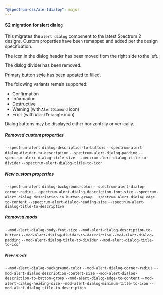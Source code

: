 ```yaml
---
"@spectrum-css/alertdialog": major
---
```


#### S2 migration for alert dialog

This migrates the `alert dialog` component to the latest Spectrum 2 designs. Custom properties have been remapped and added per the design specification.

The icon in the dialog header has been moved from the right side to the left.

The dialog divider has been removed.

Primary button style has been updated to filled.

The following variants remain supported:

- Confirmation
- Information
- Destructive
- Warning (with `AlertDiamond` icon)
- Error (with `AlertTriangle` icon)

Dialog buttons may be displayed either horizontally or vertically.

##### Removed custom properties

`--spectrum-alert-dialog-description-to-buttons`
`--spectrum-alert-dialog-divider-to-description`
`--spectrum-alert-dialog-padding`
`--spectrum-alert-dialog-title-size`
`--spectrum-alert-dialog-title-to-divider`
`--spectrum-alert-dialog-title-to-icon`

##### New custom properties

`--spectrum-alert-dialog-background-color`
`--spectrum-alert-dialog-corner-radius`
`--spectrum-alert-dialog-description-font-size`
`--spectrum-alert-dialog-description-to-button-group`
`--spectrum-alert-dialog-edge-to-content`
`--spectrum-alert-dialog-heading-size`
`--spectrum-alert-dialog-title-to-description`

##### Removed mods

`--mod-alert-dialog-body-font-size`
`--mod-alert-dialog-description-to-buttons`
`--mod-alert-dialog-divider-to-description`
`--mod-alert-dialog-padding`
`--mod-alert-dialog-title-to-divider`
`--mod-alert-dialog-title-to-icon`

##### New mods

`--mod-alert-dialog-background-color`
`--mod-alert-dialog-corner-radius`
`--mod-alert-dialog-description-content-size`
`--mod-alert-dialog-description-to-button-group`
`--mod-alert-dialog-edge-to-content`
`--mod-alert-dialog-heading-size`
`--mod-alert-dialog-minimum-title-to-icon`
`--mod-alert-dialog-title-to-description`

